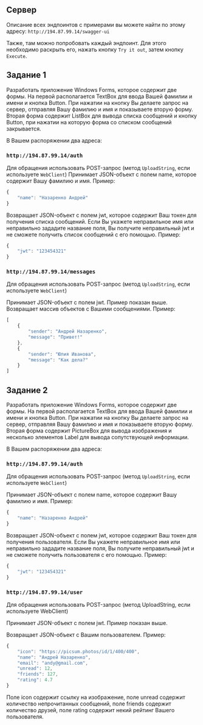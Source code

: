 ## Сервер

Описание всех эндпоинтов с примерами вы можете найти по этому адресу:
```http://194.87.99.14/swagger-ui```

Также, там можно попробовать каждый эндпоинт. Для этого необходимо раскрыть его,
нажать кнопку ```Try it out```, затем кнопку ```Execute```.

## Задание 1

Разработать приложение Windows Forms, которое содержит две формы.
На первой располагается TextBox для ввода Вашей фамилии и имени и кнопка Button.
При нажатии на кнопку Вы делаете запрос на сервер, отправляя Вашу фамилию и имя и показываете вторую форму.
Вторая форма содержит ListBox для вывода списка сообщений и кнопку Button, при нажатии на которую форма
со списком сообщений закрывается.

В Вашем распоряжении два адреса:

### ```http://194.87.99.14/auth```

Для обращения использовать POST-запрос (метод ```UploadString```, если используете ```WebClient```)
Принимает JSON-объект с полем name, которое содержит Вашу фамилию и имя. Пример:

```js
{
    "name": "Назаренко Андрей"
}
```

Возвращает JSON-объект с полем jwt, которое содержит Ваш токен для получения списка сообщений.
Если Вы укажете неправильное имя или неправильно зададите название поля, Вы получите неправильный jwt
и не сможете получить список сообщений с его помощью. Пример:

```js
{
    "jwt": "123454321"
}
```

### ```http://194.87.99.14/messages```

Для обращения использовать POST-запрос (метод ```UploadString```, если используете ```WebClient```)

Принимает JSON-объект с полем jwt. Пример показан выше. Возвращает массив объектов с Вашими сообщениями. Пример:

```js
[
    {
        "sender": "Андрей Назаренко",
        "message": "Привет!"
    },
    {
        "sender": "Юлия Иванова",
        "message": "Как дела?"
    }
]
```

## Задание 2

Разработать приложение Windows Forms, которое содержит две формы. На первой располагается TextBox
для ввода Вашей фамилии и имени и кнопка Button. При нажатии на кнопку Вы делаете запрос на сервер,
отправляя Вашу фамилию и имя и показываете вторую форму. Вторая форма содержит PictureBox для вывода
изображения и несколько элементов Label для вывода сопутствующей информации.

В Вашем распоряжении два адреса:

### ```http://194.87.99.14/auth```

Для обращения использовать POST-запрос (метод ```UploadString```, если используете ```WebClient```)

Принимает JSON-объект с полем name, которое содержит Вашу фамилию и имя. Пример:

```js
{
    "name": "Назаренко Андрей"
}
```

Возвращает JSON-объект с полем jwt, которое содержит Ваш токен для получения пользователя.
Если Вы укажете неправильное имя или неправильно зададите название поля, Вы получите неправильный jwt
и не сможете получить пользователя с его помощью. Пример:

```js
{
    "jwt": "123454321"
}
```

### ```http://194.87.99.14/user```

Для обращения использовать POST-запрос (метод UploadString, если используете WebClient)

Принимает JSON-объект с полем jwt. Пример показан выше.

Возвращает JSON-объект с Вашим пользователем. Пример:

```js
{
    "icon": "https://picsum.photos/id/1/400/400",
    "name": "Андрей Назаренко",
    "email": "andy@gmail.com",
    "unread": 12,
    "friends": 127,
    "rating": 4.7
}
```

Поле icon содержит ссылку на изображение, поле unread содержит количество непрочитанных сообщений, поле friends
содержит количество друзей, поле rating содержит некий рейтинг Вашего пользователя.